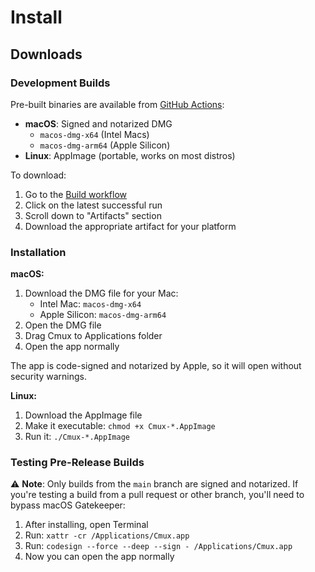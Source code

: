 # Install

## Downloads

### Development Builds

Pre-built binaries are available from [GitHub Actions](https://github.com/coder/cmux/actions/workflows/build.yml):

- **macOS**: Signed and notarized DMG
  - `macos-dmg-x64` (Intel Macs)
  - `macos-dmg-arm64` (Apple Silicon)
- **Linux**: AppImage (portable, works on most distros)

To download:

1. Go to the [Build workflow](https://github.com/coder/cmux/actions/workflows/build.yml)
2. Click on the latest successful run
3. Scroll down to "Artifacts" section
4. Download the appropriate artifact for your platform

### Installation

**macOS:**

1. Download the DMG file for your Mac:
   - Intel Mac: `macos-dmg-x64`
   - Apple Silicon: `macos-dmg-arm64`
2. Open the DMG file
3. Drag Cmux to Applications folder
4. Open the app normally

The app is code-signed and notarized by Apple, so it will open without security warnings.

**Linux:**

1. Download the AppImage file
2. Make it executable: `chmod +x Cmux-*.AppImage`
3. Run it: `./Cmux-*.AppImage`


### Testing Pre-Release Builds

⚠️ **Note**: Only builds from the `main` branch are signed and notarized. If you're testing a build from a pull request or other branch, you'll need to bypass macOS Gatekeeper:

1. After installing, open Terminal
2. Run: `xattr -cr /Applications/Cmux.app`
3. Run: `codesign --force --deep --sign - /Applications/Cmux.app`
4. Now you can open the app normally

